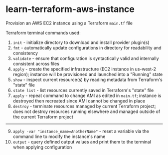 # learn-terraform-aws-instance

Provision an AWS EC2 instance using a Terraform `main.tf` file

Terraform terminal commands used:
1. `init` - initialize directory to download and install provider plugin(s)
2. `fmt` - automatically update configurations in directory for readability and consistency
3. `validate` - ensure that configuration is syntactically valid and internally consistent across files
4. `apply` - create the specified infrastructure (EC2 instance in us-west-2 region); instance will be provisioned and launched into a "Running" state
5. `show` - inspect current resource(s) by reading metadata from Terraform's "state" file
6. `state list` - list resources currently saved in Terraform's "state" file
7. `apply` - repeat command to change AMI as edited in `main.tf`; instance is destroyed then recreated since AMI cannot be changed in place
8. `destroy` - terminate resources managed by current Terraform project; does not destroy resources running elsewhere and managed outside of the current Terraform project
---
9. `apply -var "instance_name=AnotherName"` - reset a variable via the command line to modify the instance's name
10. `output` - query defined output values and print them to the terminal when applying configuration